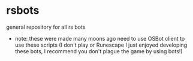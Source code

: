 # rsbots
general repository for all rs bots 
- note: these were made many moons ago
need to use OSBot client to use these scripts
(I don't play or Runescape I just enjoyed developing these bots, I recommend you don't plague the game by using bots!)
